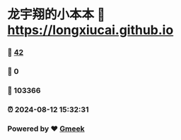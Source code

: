 # 龙宇翔的小本本 :link: https://longxiucai.github.io 
### :page_facing_up: [42](https://longxiucai.github.io/tag.html) 
### :speech_balloon: 0 
### :hibiscus: 103366 
### :alarm_clock: 2024-08-12 15:32:31 
### Powered by :heart: [Gmeek](https://github.com/Meekdai/Gmeek)
